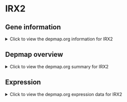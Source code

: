 <h1>IRX2</h1>

<h2>Gene information</h2>
<details>
  <summary>Click to view the depmap.org information for IRX2</summary>
  <p><a href="https://depmap.org/portal/gene/IRX2?tab=about" target="_BLANK">Open page in a new tab...</a></p>
  <iframe src="https://depmap.org/portal/gene/IRX2?tab=about" style="border:none;width:100%;height:800px"></iframe>
</details>

<h2>Depmap overview</h2>
<details>
  <summary>Click to view the depmap.org summary for IRX2</summary>
  <p><a href="https://depmap.org/portal/gene/IRX2?tab=overview" target="_BLANK">Open page in a new tab...</a></p>
  <iframe src="https://depmap.org/portal/gene/IRX2?tab=overview" style="border:none;width:100%;height:800px"></iframe>
</details>

<h2>Expression</h2>
<details>
  <summary>Click to view the depmap.org expression data for IRX2</summary>
  <p><a href="https://depmap.org/portal/gene/IRX2?tab=characterization" target="_BLANK">Open page in a new tab...</a></p>
  <iframe src="https://depmap.org/portal/gene/IRX2?tab=characterization" style="border:none;width:100%;height:800px"></iframe>
</details>


<!--
<h2>Reactome Pathway diagram</h2>
<details>
  <summary>Click to view the Reactome pathway for IRX2</summary>
  <p><a href="PURL" target="_BLANK">Open page in a new tab...</a></p>
  PNAME
</details>
-->


